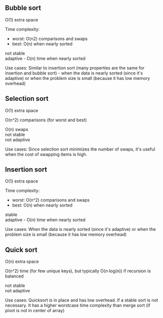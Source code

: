 ## Bubble sort

O(1) extra space 

Time complexity:
- worst: O(n2) comparisons and swaps
- best: O(n) when nearly sorted

not stable </br>
adaptive - O(n) time when nearly sorted

Use cases:
Similar to insertion sort (many properties are the same for insertion and bubble sort) - when the data is nearly sorted (since it's adaptive) or when the problem size is small (because it has low memory overhead)

## Selection sort

O(1) extra space 

O(n^2) comparisons (for worst and best)

O(n) swaps</br>
not stable</br>
not adaptive</br>

Use cases:
Since selection sort minimizes the number of swaps, it's useful when the cost of swapping items is high.

## Insertion sort

O(1) extra space 

Time complexity:
- worst: O(n^2) comparisons and swaps
- best: O(n) when nearly sorted

stable</br>
adaptive - O(n) time when nearly sorted</br>

Use cases:
When the data is nearly sorted (since it's adaptive) or when the problem size is small (because it has low memory overhead)

## Quick sort

O(n) extra space

O(n^2) time (for few unique keys), but typically O(n·log(n)) if recursion is balanced

not stable</br>
not adaptive

Use cases:
Quicksort is in place and has low overhead. If a stable sort is not necessary. It has a higher worstcase time complexity than merge sort (if pivot is not in center of array)
